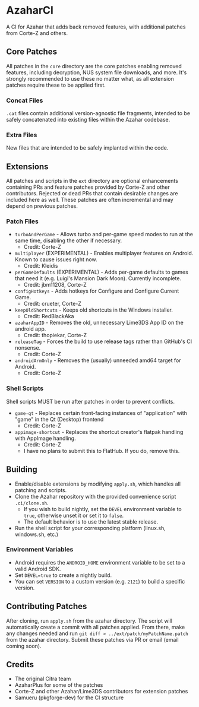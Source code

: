 # AzaharCI
A CI for Azahar that adds back removed features, with additional patches from Corte-Z and others.

## Core Patches
All patches in the `core` directory are the core patches enabling removed features, including decryption, NUS system file downloads, and more. It's strongly recommended to use these no matter what, as all extension patches require these to be applied first.

### Concat Files
`.cat` files contain additional version-agnostic file fragments, intended to be safely concatenated into existing files within the Azahar codebase.

### Extra Files
New files that are intended to be safely implanted within the code.

## Extensions
All patches and scripts in the `ext` directory are optional enhancements containing PRs and feature patches provided by Corte-Z and other contributors. Rejected or dead PRs that contain desirable changes are included here as well. These patches are often incremental and may depend on previous patches.

### Patch Files
- `turboAndPerGame` - Allows turbo and per-game speed modes to run at the same time, disabling the other if necessary.
  * Credit: Corte-Z
- `multiplayer` (EXPERIMENTAL) - Enables multiplayer features on Android. Known to cause issues right now.
  * Credit: Kleidis
- `perGameDefaults` (EXPERIMENTAL) - Adds per-game defaults to games that need it (e.g. Luigi's Mansion Dark Moon). Currently incomplete.
  * Credit: jbm11208, Corte-Z
- `configHotkeys` - Adds hotkeys for Configure and Configure Current Game.
  * Credit: crueter, Corte-Z
- `keepOldShortcuts` - Keeps old shortcuts in the Windows installer.
  * Credit: RedBlackAka
- `azaharAppID` - Removes the old, unnecessary Lime3DS App ID on the android app.
  * Credit: thopiekar, Corte-Z
- `releaseTag` - Forces the build to use release tags rather than GitHub's CI nonsense.
  * Credit: Corte-Z
- `androidArmOnly` - Removes the (usually) unneeded amd64 target for Android.
  * Credit: Corte-Z

### Shell Scripts
Shell scripts MUST be run after patches in order to prevent conflicts.

- `game-qt` - Replaces certain front-facing instances of "application" with "game" in the Qt (Desktop) frontend
  * Credit: Corte-Z
- `appimage-shortcut` - Replaces the shortcut creator's flatpak handling with AppImage handling.
  * Credit: Corte-Z
  * I have no plans to submit this to FlatHub. If you do, remove this.

## Building
- Enable/disable extensions by modifying `apply.sh`, which handles all patching and scripts.
- Clone the Azahar repository with the provided convenience script `.ci/clone.sh`.
  * If you wish to build nightly, set the `DEVEL` environment variable to `true`, otherwise unset it or set it to `false`.
  * The default behavior is to use the latest stable release.
- Run the shell script for your corresponding platform (linux.sh, windows.sh, etc.)

### Environment Variables
- Android requires the `ANDROID_HOME` environment variable to be set to a valid Android SDK.
- Set `DEVEL=true` to create a nightly build.
- You can set `VERSION` to a custom version (e.g. `2121`) to build a specific version.

## Contributing Patches
After cloning, run `apply.sh` from the azahar directory. The script will automatically create a commit with all patches applied. From there, make any changes needed and run `git diff > ../ext/patch/myPatchName.patch` from the azahar directory. Submit these patches via PR or email (email coming soon).

## Credits
- The original Citra team
- AzaharPlus for some of the patches
- Corte-Z and other Azahar/Lime3DS contributors for extension patches
- Samueru (pkgforge-dev) for the CI structure
